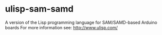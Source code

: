 # ulisp-sam-samd
A version of the Lisp programming language for SAM/SAMD-based Arduino boards
For more information see:
http://www.ulisp.com/
